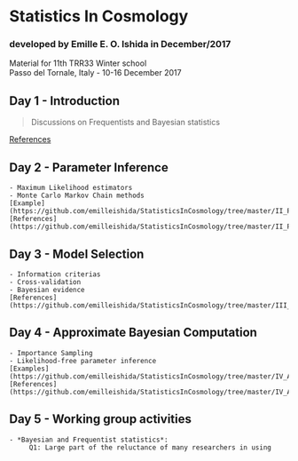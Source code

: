 # Statistics In Cosmology
### developed by Emille E. O. Ishida in December/2017

Material for 11th TRR33 Winter school  
Passo del Tornale, Italy - 10-16 December 2017

## Day 1 - Introduction

> Discussions on Frequentists and Bayesian statistics
    
[References](https://github.com/emilleishida/StatisticsInCosmology/tree/master/I_Frequentist_vs_Bayesian/references)

## Day 2 - Parameter Inference

    - Maximum Likelihood estimators
    - Monte Carlo Markov Chain methods
    [Example](https://github.com/emilleishida/StatisticsInCosmology/tree/master/II_Parameter_Inference)
    [References](https://github.com/emilleishida/StatisticsInCosmology/tree/master/II_Parameter_Inference/references)

## Day 3 - Model Selection

    - Information criterias
    - Cross-validation
    - Bayesian evidence
    [References](https://github.com/emilleishida/StatisticsInCosmology/tree/master/III_Model_Selection/references)

## Day 4 - Approximate Bayesian Computation

    - Importance Sampling
    - Likelihood-free parameter inference
    [Examples](https://github.com/emilleishida/StatisticsInCosmology/tree/master/IV_ABC)
    [References](https://github.com/emilleishida/StatisticsInCosmology/tree/master/IV_ABC/references)

## Day 5 - Working group activities

    - *Bayesian and Frequentist statistics*:
         Q1: Large part of the reluctance of many researchers in using 

